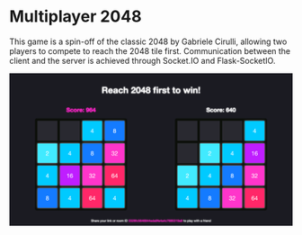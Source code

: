 # Multiplayer 2048
This game is a spin-off of the classic 2048 by Gabriele Cirulli, allowing two players to compete to reach the 2048 tile first. Communication between the client and the server is achieved through Socket.IO and Flask-SocketIO.

![screenshot](https://github.com/Tanmay337442/multiplayer2048/blob/main/app/static/screenshot.png?raw=true)
